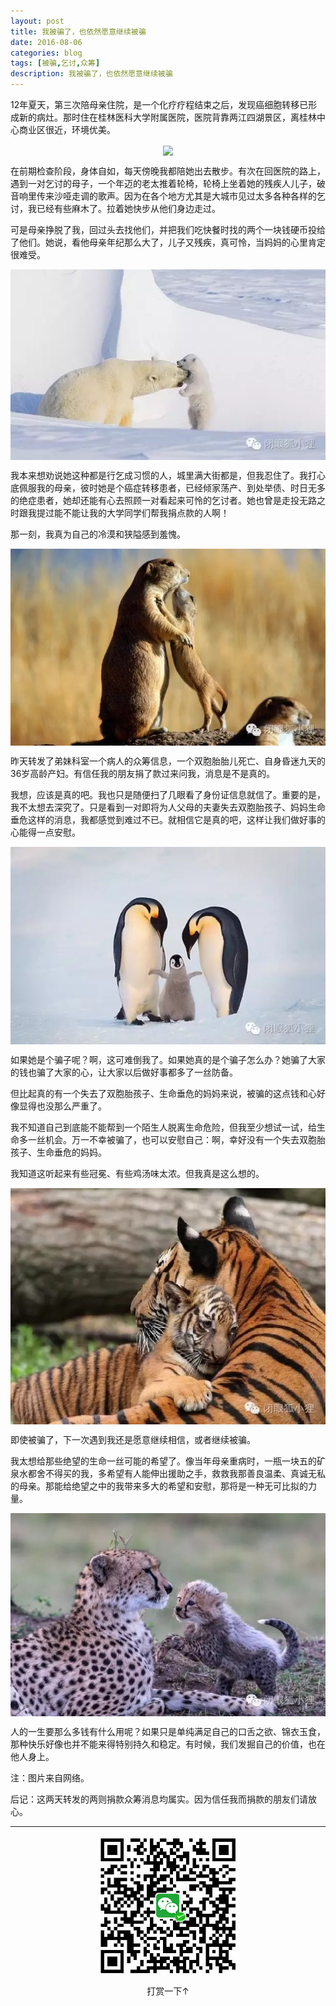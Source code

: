 ```yaml
---
layout: post
title: 我被骗了，也依然愿意继续被骗
date: 2016-08-06
categories: blog
tags: [被骗,乞讨,众筹]
description: 我被骗了，也依然愿意继续被骗
---
```


12年夏天，第三次陪母亲住院，是一个化疗疗程结束之后，发现癌细胞转移已形成新的病灶。那时住在桂林医科大学附属医院，医院背靠两江四湖景区，离桂林中心商业区很近，环境优美。

<center>
    <p><img src="/img/wenzhang/1608/马.jpg" align="center"></p>
</center>

在前期检查阶段，身体自如，每天傍晚我都陪她出去散步。有次在回医院的路上，遇到一对乞讨的母子，一个年迈的老太推着轮椅，轮椅上坐着她的残疾人儿子，破音响里传来沙哑走调的歌声。因为在各个地方尤其是大城市见过太多各种各样的乞讨，我已经有些麻木了。拉着她快步从他们身边走过。

可是母亲挣脱了我，回过头去找他们，并把我们吃快餐时找的两个一块钱硬币投给了他们。她说，看他母亲年纪那么大了，儿子又残疾，真可怜，当妈妈的心里肯定很难受。

<center>
    <p><img src="/img/wenzhang/1608/北极熊.jpg" align="center"></p>
</center>

我本来想劝说她这种都是行乞成习惯的人，城里满大街都是，但我忍住了。我打心底佩服我的母亲，彼时她是个癌症转移患者，已经倾家荡产、到处举债、时日无多的绝症患者，她却还能有心去照顾一对看起来可怜的乞讨者。她也曾是走投无路之时跟我提过能不能让我的大学同学们帮我捐点款的人啊！

那一刻，我真为自己的冷漠和狭隘感到羞愧。

<center>
    <p><img src="/img/wenzhang/1608/鼹鼠.jpg" align="center"></p>
</center>

昨天转发了弟妹科室一个病人的众筹信息，一个双胞胎胎儿死亡、自身昏迷九天的36岁高龄产妇。有信任我的朋友捐了款过来问我，消息是不是真的。

我想，应该是真的吧。我也只是随便扫了几眼看了身份证信息就信了。重要的是，我不太想去深究了。只是看到一对即将为人父母的夫妻失去双胞胎孩子、妈妈生命垂危这样的消息，我都感觉到难过不已。就相信它是真的吧，这样让我们做好事的心能得一点安慰。

<center>
    <p><img src="/img/wenzhang/1608/企鹅.jpg" align="center"></p>
</center>

如果她是个骗子呢？啊，这可难倒我了。如果她真的是个骗子怎么办？她骗了大家的钱也骗了大家的心，让大家以后做好事都多了一丝防备。

但比起真的有一个失去了双胞胎孩子、生命垂危的妈妈来说，被骗的这点钱和心好像显得也没那么严重了。

我不知道自己到底能不能帮到一个陌生人脱离生命危险，但我至少想试一试，给生命多一丝机会。万一不幸被骗了，也可以安慰自己：啊，幸好没有一个失去双胞胎孩子、生命垂危的妈妈。

我知道这听起来有些冠冕、有些鸡汤味太浓。但我真是这么想的。

<center>
    <p><img src="/img/wenzhang/1608/老虎.jpg" align="center"></p>
</center>

即使被骗了，下一次遇到我还是愿意继续相信，或者继续被骗。

我太想给那些绝望的生命一丝可能的希望了。像当年母亲重病时，一瓶一块五的矿泉水都舍不得买的我，多希望有人能伸出援助之手，救救我那善良温柔、真诚无私的母亲。那能给绝望之中的我带来多大的希望和安慰，那将是一种无可比拟的力量。

<center>
    <p><img src="/img/wenzhang/1608/豹子.jpg" align="center"></p>
</center>

人的一生要那么多钱有什么用呢？如果只是单纯满足自己的口舌之欲、锦衣玉食，那种快乐好像也并不能来得特别持久和稳定。有时候，我们发掘自己的价值，也在他人身上。

注：图片来自网络。


后记：这两天转发的两则捐款众筹消息均属实。因为信任我而捐款的朋友们请放心。

---

<center>
    <p><img src="/img/微信打赏.jpg" align="center"></p>
    打赏一下↑
</center>
